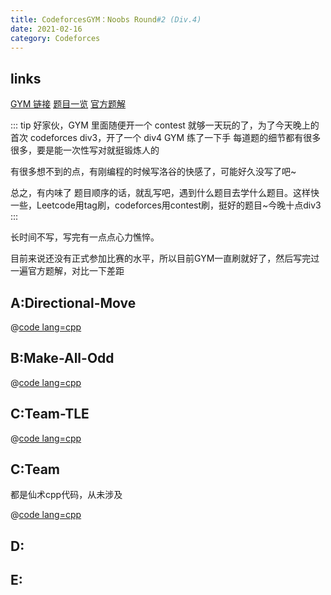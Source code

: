 ```yaml
---
title: CodeforcesGYM：Noobs Round#2 (Div.4)
date: 2021-02-16
category: Codeforces
---
```


## links

[GYM 链接](https://codeforces.com/gym/102942/)
[题目一览](https://codeforces.com/gym/102942/problems)
[官方题解](https://codeforces.com/blog/entry/87253)

::: tip
好家伙，GYM 里面随便开一个 contest 就够一天玩的了，为了今天晚上的首次 codeforces div3，开了一个 div4 GYM 练了一下手
每道题的细节都有很多很多，要是能一次性写对就挺锻炼人的

有很多想不到的点，有刚编程的时候写洛谷的快感了，可能好久没写了吧~

总之，有内味了
题目顺序的话，就乱写吧，遇到什么题目去学什么题目。这样快一些，Leetcode用tag刷，codeforces用contest刷，挺好的题目~今晚十点div3
:::

长时间不写，写完有一点点心力憔悴。

目前来说还没有正式参加比赛的水平，所以目前GYM一直刷就好了，然后写完过一遍官方题解，对比一下差距

## A:Directional-Move

@[code lang=cpp](@/code/codedorces/Noobs-Round-#2-(Div.-4)-by-Rudro25/A.-Directional-Move.cpp)

## B:Make-All-Odd

@[code lang=cpp](@/code/codedorces/Noobs-Round-#2-(Div.-4)-by-Rudro25/B.-Make-All-Odd.cpp)

## C:Team-TLE

@[code lang=cpp](@/code/codedorces/Noobs-Round-#2-(Div.-4)-by-Rudro25/C.-Team-TLE.cpp)

## C:Team

都是仙术cpp代码，从未涉及

@[code lang=cpp](@/code/codedorces/Noobs-Round-#2-(Div.-4)-by-Rudro25/C.-Team.cpp)

## D:

## E:
